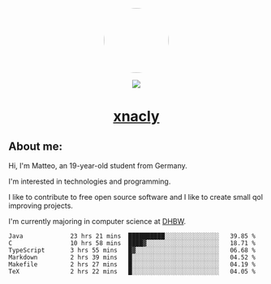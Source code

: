 <p align="center">
  <img style="border-radius: 100px" width="128" height="128" src="https://avatars.githubusercontent.com/u/47723417?v=4"/>
</p>
<p align="center">
  <img src="https://komarev.com/ghpvc/?username=xnacly&&style=flat-square"/>
</p>

<h1 align="center"><a href="https://xnacly.me/"> xnacly</a> </h1>

<h2> About me:</h2>

<p>Hi, I'm Matteo, an 19-year-old student from Germany. </p>
<p>I'm interested in technologies and programming.</p>
<p>I like to contribute to free open source software and I like to create small qol improving projects.</p>
<p>I'm currently majoring in computer science at <a href="https://www.dhbw.de/startseite">DHBW</a>.</p>

<!--START_SECTION:waka-->

```text
Java             23 hrs 21 mins  ██████████░░░░░░░░░░░░░░░   39.85 %
C                10 hrs 58 mins  ████▓░░░░░░░░░░░░░░░░░░░░   18.71 %
TypeScript       3 hrs 55 mins   █▓░░░░░░░░░░░░░░░░░░░░░░░   06.68 %
Markdown         2 hrs 39 mins   █░░░░░░░░░░░░░░░░░░░░░░░░   04.52 %
Makefile         2 hrs 27 mins   █░░░░░░░░░░░░░░░░░░░░░░░░   04.19 %
TeX              2 hrs 22 mins   █░░░░░░░░░░░░░░░░░░░░░░░░   04.05 %
```

<!--END_SECTION:waka-->

